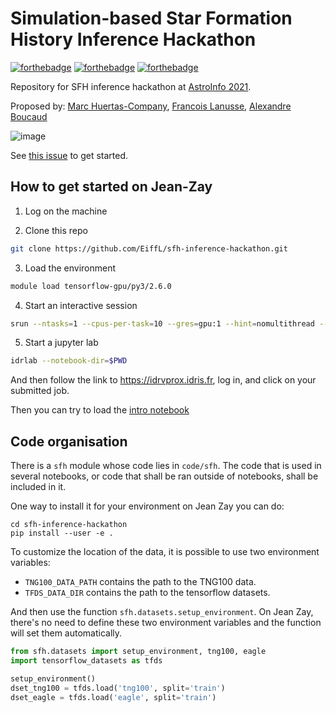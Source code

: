 # Simulation-based Star Formation History Inference Hackathon
[![forthebadge](https://forthebadge.com/images/badges/uses-badges.svg)](https://forthebadge.com) [![forthebadge](https://forthebadge.com/images/badges/built-with-science.svg)](https://forthebadge.com) [![forthebadge](https://forthebadge.com/images/badges/powered-by-black-magic.svg)](https://forthebadge.com)

Repository for SFH inference hackathon at [AstroInfo 2021](https://astroinfo2021.sciencesconf.org/).

Proposed by: [Marc Huertas-Company](https://github.com/mhuertascompany), [Francois Lanusse](https://github.com/eiffl), [Alexandre Boucaud](https://github.com/aboucaud)

![image](https://user-images.githubusercontent.com/861591/144759151-1091c201-2cb0-433e-aa81-6c8728afc579.png)


See [this issue](https://github.com/EiffL/sfh-inference-hackathon/issues/1) to get started.

## How to get started on Jean-Zay

1. Log on the machine

2. Clone this repo
```bash
git clone https://github.com/EiffL/sfh-inference-hackathon.git
```

3. Load the environment
```bash
module load tensorflow-gpu/py3/2.6.0
```

4. Start an interactive session
```bash
srun --ntasks=1 --cpus-per-task=10 --gres=gpu:1 --hint=nomultithread --time=06:00:00 -A wvb@gpu --pty bash
```

5. Start a jupyter lab
```bash
idrlab --notebook-dir=$PWD
```
And then follow the link to https://idrvprox.idris.fr, log in, and click on your submitted job.

Then you can try to load the [intro notebook](notebooks/Intro_Hackathon_Astroinfo21_SFHs.ipynb)

## Code organisation

There is a `sfh` module whose code lies in `code/sfh`.  The code that is used
in several notebooks, or code that shall be ran outside of notebooks, shall be
included in it.

One way to install it for your environment on Jean Zay you can do:

```shell
cd sfh-inference-hackathon
pip install --user -e .
```

To customize the location of the data, it is possible to use two environment
variables:

- `TNG100_DATA_PATH` contains the path to the TNG100 data.
- `TFDS_DATA_DIR` contains the path to the tensorflow datasets.

And then use the function `sfh.datasets.setup_environment`.  On Jean Zay,
there's no need to define these two environment variables and the function will
set them automatically.

```python
from sfh.datasets import setup_environment, tng100, eagle
import tensorflow_datasets as tfds

setup_environment()
dset_tng100 = tfds.load('tng100', split='train')
dset_eagle = tfds.load('eagle', split='train')
```
